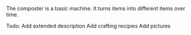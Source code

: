 The composter is a basic machine. It turns items into different items over time.

Todo:
Add extended description
Add crafting recipies
Add pictures

